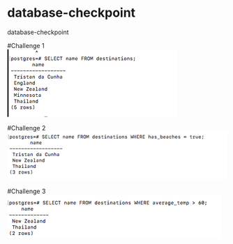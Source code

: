 # database-checkpoint
database-checkpoint

#Challenge 1 
</br>
![Screenshot](Challenge1.png)


#Challenge 2
</br>
![Screenshot](Challenge2.png)


#Challenge 3
</br>
![Screenshot](Challenge3.png)


